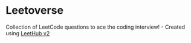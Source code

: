 # Leetoverse
Collection of LeetCode questions to ace the coding interview! - Created using [LeetHub v2](https://github.com/arunbhardwaj/LeetHub-2.0)
